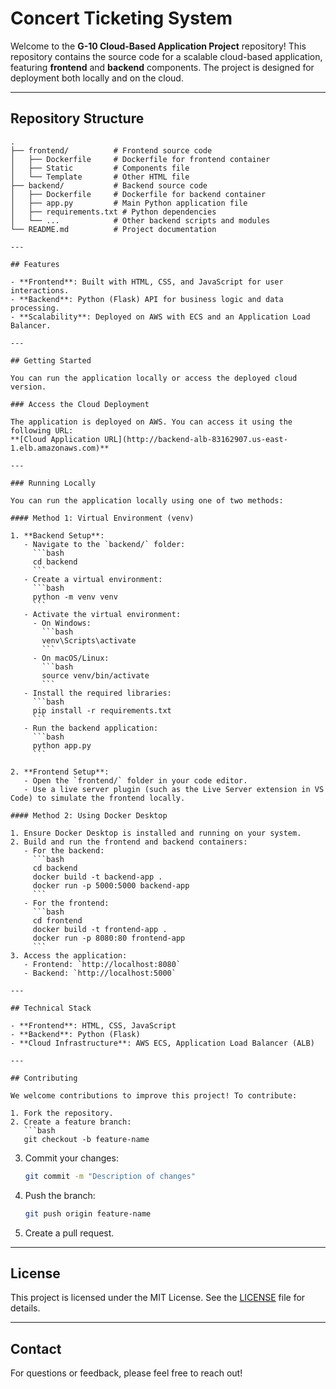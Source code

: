 # Concert Ticketing System

Welcome to the **G-10 Cloud-Based Application Project** repository! This repository contains the source code for a scalable cloud-based application, featuring **frontend** and **backend** components. The project is designed for deployment both locally and on the cloud.

---

## Repository Structure

```plaintext
.
├── frontend/          # Frontend source code
│   ├── Dockerfile     # Dockerfile for frontend container
│   ├── Static         # Components file
│   └── Template       # Other HTML file
├── backend/           # Backend source code
│   ├── Dockerfile     # Dockerfile for backend container
│   ├── app.py         # Main Python application file
│   ├── requirements.txt # Python dependencies
│   └── ...            # Other backend scripts and modules
└── README.md          # Project documentation

---

## Features

- **Frontend**: Built with HTML, CSS, and JavaScript for user interactions.
- **Backend**: Python (Flask) API for business logic and data processing.
- **Scalability**: Deployed on AWS with ECS and an Application Load Balancer.

---

## Getting Started

You can run the application locally or access the deployed cloud version.

### Access the Cloud Deployment

The application is deployed on AWS. You can access it using the following URL:  
**[Cloud Application URL](http://backend-alb-83162907.us-east-1.elb.amazonaws.com)**

---

### Running Locally

You can run the application locally using one of two methods:

#### Method 1: Virtual Environment (venv)

1. **Backend Setup**:
   - Navigate to the `backend/` folder:
     ```bash
     cd backend
     ```
   - Create a virtual environment:
     ```bash
     python -m venv venv
     ```
   - Activate the virtual environment:
     - On Windows:
       ```bash
       venv\Scripts\activate
       ```
     - On macOS/Linux:
       ```bash
       source venv/bin/activate
       ```
   - Install the required libraries:
     ```bash
     pip install -r requirements.txt
     ```
   - Run the backend application:
     ```bash
     python app.py
     ```

2. **Frontend Setup**:
   - Open the `frontend/` folder in your code editor.
   - Use a live server plugin (such as the Live Server extension in VS Code) to simulate the frontend locally.

#### Method 2: Using Docker Desktop

1. Ensure Docker Desktop is installed and running on your system.
2. Build and run the frontend and backend containers:
   - For the backend:
     ```bash
     cd backend
     docker build -t backend-app .
     docker run -p 5000:5000 backend-app
     ```
   - For the frontend:
     ```bash
     cd frontend
     docker build -t frontend-app .
     docker run -p 8080:80 frontend-app
     ```
3. Access the application:
   - Frontend: `http://localhost:8080`
   - Backend: `http://localhost:5000`

---

## Technical Stack

- **Frontend**: HTML, CSS, JavaScript
- **Backend**: Python (Flask)
- **Cloud Infrastructure**: AWS ECS, Application Load Balancer (ALB)

---

## Contributing

We welcome contributions to improve this project! To contribute:

1. Fork the repository.
2. Create a feature branch:
   ```bash
   git checkout -b feature-name
   ```
3. Commit your changes:
   ```bash
   git commit -m "Description of changes"
   ```
4. Push the branch:
   ```bash
   git push origin feature-name
   ```
5. Create a pull request.

---

## License

This project is licensed under the MIT License. See the [LICENSE](LICENSE) file for details.

---

## Contact

For questions or feedback, please feel free to reach out!
```
